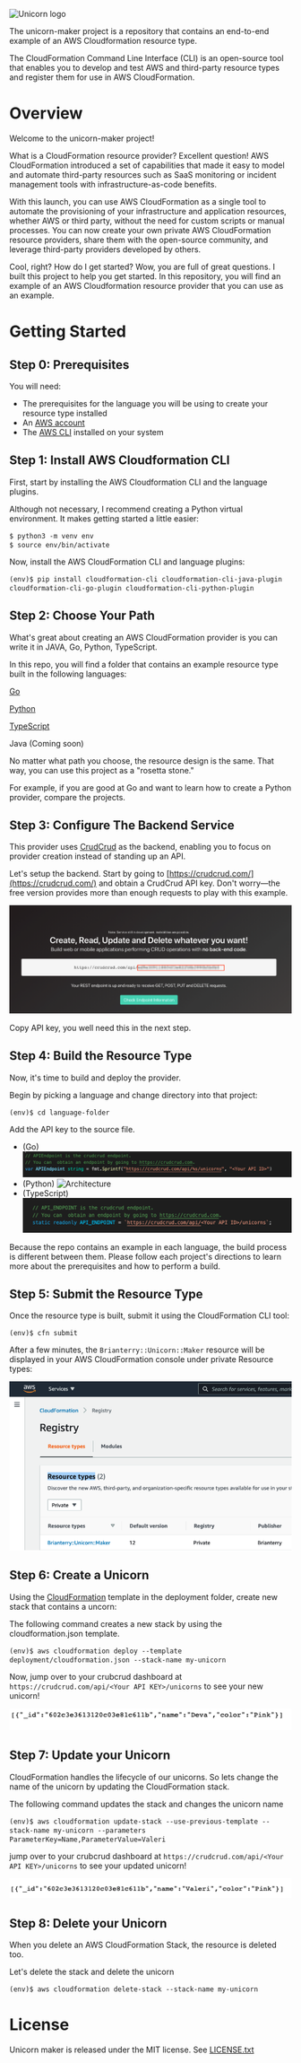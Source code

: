 ![Unicorn logo](images/unicorn.png)

The unicorn-maker project is a repository that contains an end-to-end example of an AWS Cloudformation resource type.

The CloudFormation Command Line Interface (CLI) is an open-source tool that enables you to develop and test AWS and third-party resource types and register them for use in AWS CloudFormation.




# Overview
Welcome to the unicorn-maker project!


What is a CloudFormation resource provider? Excellent question! AWS CloudFormation introduced a set of capabilities that made it easy to model and automate third-party resources such as SaaS monitoring or incident management tools with infrastructure-as-code benefits.

With this launch, you can use AWS CloudFormation as a single tool to automate the provisioning of your infrastructure and application resources, whether AWS or third party, without the need for custom scripts or manual processes. You can now create your own private AWS CloudFormation resource providers, share them with the open-source community, and leverage third-party providers developed by others.

Cool, right?  How do I get started? Wow, you are full of great questions. I built this project to help you get started. In this repository, you will find an example of an AWS Cloudformation resource provider that you can use as an example.

# Getting Started

## Step 0: Prerequisites
You will need:
- The prerequisites for the language you will be using to create your resource type installed
- An [AWS account](https://aws.amazon.com/)
- The [AWS CLI](https://aws.amazon.com/cli/) installed on your system

## Step 1: Install AWS Cloudformation CLI
First, start by installing the AWS Cloudformation CLI and the language plugins.

Although not necessary, I recommend creating a Python virtual environment. It makes getting started a little easier:

    $ python3 -m venv env
    $ source env/bin/activate

Now, install the AWS CloudFormation CLI and language plugins:

    (env)$ pip install cloudformation-cli cloudformation-cli-java-plugin cloudformation-cli-go-plugin cloudformation-cli-python-plugin

## Step 2: Choose Your Path
What's great about creating an AWS CloudFormation provider is you can write it in JAVA, Go, Python, TypeScript.

In this repo, you will find a folder that contains an example resource type built in the following languages:

[Go](https://github.com/brianterry/unicorn-maker/tree/master/go)

[Python](https://github.com/brianterry/unicorn-maker/tree/master/python)

[TypeScript](https://github.com/brianterry/unicorn-maker/tree/master/typescript)

Java (Coming soon)

No matter what path you choose, the resource design is the same. That way, you can use this project as a "rosetta stone."

For example, if you are good at Go and want to learn how to create a Python provider, compare the projects.


## Step 3: Configure The Backend Service
This provider uses [CrudCrud](https://crudcrud.com/) as the backend, enabling you to focus on provider creation instead of standing up an API.

Let's setup the backend. Start by going to [https://crudcrud.com/](https://crudcrud.com/) and obtain a CrudCrud API key. Don't worry—the free version provides more than enough requests to play with this example.

![Architecture](images/crudcrud-key.png)


Copy API key, you well need this in the next step.


## Step 4: Build the Resource Type
Now, it's time to build and deploy the provider.

Begin by picking a language and change directory into that project:

    (env)$ cd language-folder

Add the API key to the source file.
- (Go) ![Architecture](images/go.png)
- (Python) ![Architecture](images/python.png)
- (TypeScript) ![Architecture](images/typescript.png)


Because the repo contains an example in each language, the build process is different between them. Please follow each project's directions to learn more about the prerequisites and how to perform a build.


## Step 5: Submit the Resource Type
Once the resource type is built, submit it using the CloudFormation CLI tool:

    (env)$ cfn submit

After a few minutes, the `Brianterry::Unicorn::Maker` resource will be displayed in your AWS CloudFormation console under private Resource types:

![Architecture](images/console.png)

## Step 6: Create a Unicorn
Using the [CloudFormation](deployment/cloudformation.json) template in the deployment folder, create new stack that contains a uncorn:

The following command creates a new stack by using the cloudformation.json template.

    (env)$ aws cloudformation deploy --template deployment/cloudformation.json --stack-name my-unicorn

Now, jump over to your crubcrud dashboard at `https://crudcrud.com/api/<Your API KEY>/unicorns` to see your new unicorn!

![unicorn](images/dashboard.png)

## Step 7: Update your Unicorn
CloudFormation handles the lifecycle of our unicorns. So lets change the name of the unicorn by updating the CloudFormation stack.

The following command updates the stack and changes the unicorn name

    (env)$ aws cloudformation update-stack --use-previous-template --stack-name my-unicorn --parameters ParameterKey=Name,ParameterValue=Valeri

jump over to your crubcrud dashboard at `https://crudcrud.com/api/<Your API KEY>/unicorns` to see your updated unicorn!

![unicorn](images/dashboard2.png)
## Step 8: Delete your Unicorn
When you delete an AWS CloudFormation Stack, the resource is deleted too.

Let's delete the stack and delete the unicorn

    (env)$ aws cloudformation delete-stack --stack-name my-unicorn
# License
Unicorn maker is released under the MIT license. See [LICENSE.txt](https://github.com/brianterry/unicorn-maker/blob/master/LICENSE)



